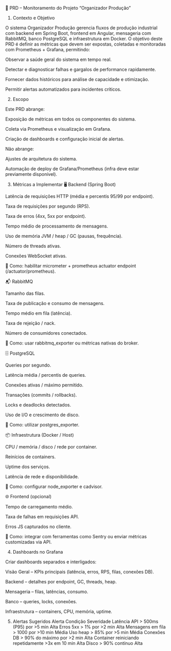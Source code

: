 📄 PRD – Monitoramento do Projeto “Organizador Produção”
1. Contexto e Objetivo

O sistema Organizador Produção gerencia fluxos de produção industrial com backend em Spring Boot, frontend em Angular, mensageria com RabbitMQ, banco PostgreSQL e infraestrutura em Docker.
O objetivo deste PRD é definir as métricas que devem ser expostas, coletadas e monitoradas com Prometheus + Grafana, permitindo:

Observar a saúde geral do sistema em tempo real.

Detectar e diagnosticar falhas e gargalos de performance rapidamente.

Fornecer dados históricos para análise de capacidade e otimização.

Permitir alertas automatizados para incidentes críticos.

2. Escopo

Este PRD abrange:

Exposição de métricas em todos os componentes do sistema.

Coleta via Prometheus e visualização em Grafana.

Criação de dashboards e configuração inicial de alertas.

Não abrange:

Ajustes de arquitetura do sistema.

Automação de deploy de Grafana/Prometheus (infra deve estar previamente disponível).

3. Métricas a Implementar
🖥️ Backend (Spring Boot)

Latência de requisições HTTP (média e percentis 95/99 por endpoint).

Taxa de requisições por segundo (RPS).

Taxa de erros (4xx, 5xx por endpoint).

Tempo médio de processamento de mensagens.

Uso de memória JVM / heap / GC (pausas, frequência).

Número de threads ativas.

Conexões WebSocket ativas.

📌 Como: habilitar micrometer + prometheus actuator endpoint (/actuator/prometheus).

📬 RabbitMQ

Tamanho das filas.

Taxa de publicação e consumo de mensagens.

Tempo médio em fila (latência).

Taxa de rejeição / nack.

Número de consumidores conectados.

📌 Como: usar rabbitmq_exporter ou métricas nativas do broker.

🗄️ PostgreSQL

Queries por segundo.

Latência média / percentis de queries.

Conexões ativas / máximo permitido.

Transações (commits / rollbacks).

Locks e deadlocks detectados.

Uso de I/O e crescimento de disco.

📌 Como: utilizar postgres_exporter.

📦 Infraestrutura (Docker / Host)

CPU / memória / disco / rede por container.

Reinícios de containers.

Uptime dos serviços.

Latência de rede e disponibilidade.

📌 Como: configurar node_exporter e cadvisor.

🌐 Frontend (opcional)

Tempo de carregamento médio.

Taxa de falhas em requisições API.

Erros JS capturados no cliente.

📌 Como: integrar com ferramentas como Sentry ou enviar métricas customizadas via API.

4. Dashboards no Grafana

Criar dashboards separados e interligados:

Visão Geral – KPIs principais (latência, erros, RPS, filas, conexões DB).

Backend – detalhes por endpoint, GC, threads, heap.

Mensageria – filas, latências, consumo.

Banco – queries, locks, conexões.

Infraestrutura – containers, CPU, memória, uptime.

5. Alertas Sugeridos
Alerta	Condição	Severidade
Latência API > 500ms (P95)	por >5 min	Alta
Erros 5xx > 1%	por >2 min	Alta
Mensagens em fila > 1000	por >10 min	Média
Uso heap > 85%	por >5 min	Média
Conexões DB > 90% do máximo	por >2 min	Alta
Container reiniciando repetidamente	>3x em 10 min	Alta
Disco > 90%	contínuo	Alta



